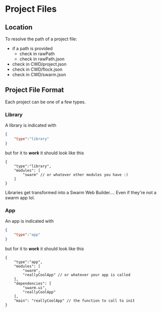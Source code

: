 # Project Files

## Location

To resolve the path of a project file:

* if a path is provided
	* check in rawPath
	* check in rawPath.json
* check in CWD/project.json
* check in CWD/flock.json
* check in CWD/swarm.json

## Project File Format

Each project can be one of a few types.

### Library

A library is indicated with

```json
{
	"type":"library"
}
```

but for it to ***work*** it should look like this

```jsonc
{
	"type":"library",
	"modules": [
		"swarm" // or whatever other modules you have :)
	]
}
```

Libraries get transformed into a Swarm Web Builder.... Even if they're not a swarm app lol.

### App

An app is indicated with

```json
{
	"type":"app"
}
```

but for it to ***work*** it should look like this

```jsonc
{
	"type":"app",
	"modules": [
		"swarm",
		"reallyCoolApp" // or whatever your app is called
	],
	"dependencies": [
		"swarm.ui",
		"reallyCoolApp"
	],
	"main": "reallyCoolApp" // the function to call to init
}
```
